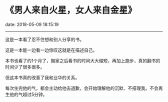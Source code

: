 # 《男人来自火星，女人来自金星》
date: 2018-05-09 18:15:19

---

这是一本看了忍不住想和别人分享的书。

这是一本能一边看一边惊叹这就是在描述自己。

本书也看了约1个月了，搬家之后看书的时间大大缩短，再加上跑步，真的翻书的时间少了很多很多。

但这本书真的改善了我和业华的关系。

每次生完他的气，都会主动给他去道歉，会开始理解他的沉默、不搭理我。不会再生他的气超过5分钟。

